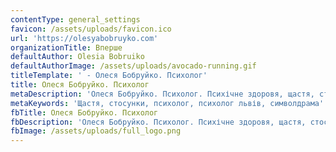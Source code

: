 ```yaml
---
contentType: general_settings
favicon: /assets/uploads/favicon.ico
url: 'https://olesyabobruyko.com'
organizationTitle: Вперше
defaultAuthor: Olesia Bobruiko
defaultAuthorImage: /assets/uploads/avocado-running.gif
titleTemplate: ' - Олеся Бобруйко. Психолог'
title: Олеся Бобруйко. Психолог
metaDescription: 'Олеся Бобруйко. Психолог. Психічне здоровя, щастя, стосунки'
metaKeywords: 'Щастя, стосунки, психолог, психолог львів, символдрама'
fbTitle: Олеся Бобруйко. Психолог
fbDescription: 'Олеся Бобруйко. Психолог. Психічне здоровя, щастя, стосунки'
fbImage: /assets/uploads/full_logo.png
---
```


